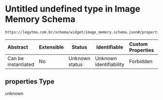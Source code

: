 # Untitled undefined type in Image Memory Schema

```txt
https://legytma.com.br/schema/widget/image_memory.schema.json#/properties
```




| Abstract            | Extensible | Status         | Identifiable            | Custom Properties | Additional Properties | Access Restrictions | Defined In                                                                                     |
| :------------------ | ---------- | -------------- | ----------------------- | :---------------- | --------------------- | ------------------- | ---------------------------------------------------------------------------------------------- |
| Can be instantiated | No         | Unknown status | Unknown identifiability | Forbidden         | Allowed               | none                | [image_memory.schema.json\*](../schema/widget/image_memory.schema.json) |

## properties Type

unknown
